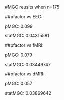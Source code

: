 #MGC reuslts when n=175 

##pfactor vs EEG: 

pMGC: 0.099

statMGC: 0.04315581

##pfactor vs fMRI: 

pMGC: 0.079

statMGC: 0.03449747

##pfactor vs dMRI:

pMGC: 0.057

statMGC: 0.03869642
